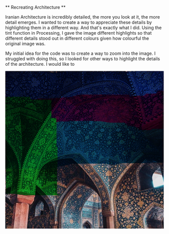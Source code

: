 ** Recreating Architecture **

Iranian Architecture is incredibly detailed, the more you look at it, the more detail emerges. I wanted to create a way to appreciate these details by highlighting them in a different way. And that's exactly what I did. Using the tint function in Processing, I gave the image different highlights so that different details stood out in different colours given how colourful the original image was. 

My initial idea for the code was to create a way to zoom into the image. I struggled with doing this, so I looked for other ways to highlight the details of the architecture. I would like to 

![](tintedArchitecture.jpg)
